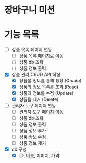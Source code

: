 # 장바구니 미션

# 기능 목록
- [ ] 상품 목록 페이지 연동
    - [ ] 상품 목록 페이지로 이동
    - [ ] 상품 db 조회
    - [ ] 상품 정보 출력

- [x] 상품 관리 CRUD API 작성
    - [x] 상품을 정보를 통해 생성 (Create)
    - [x] 상품의 정보 목록를 조회 (Read)
    - [x] 상품의 정보를 수정 (Update)
    - [x] 상품을 제거 (Delete)

- [ ] 관리자 도구 페이지 연동
  - [ ] 관리자 도구 페이지 이동
  - [ ] 상품 db 조회
  - [ ] 상품 정보 출력
  - [ ] 상품 정보 추가
  - [ ] 상품 정보 수정
  - [ ] 상품 정보 제거

- [x] db 구성
  - [x] ID, 이름, 이미지, 가격
